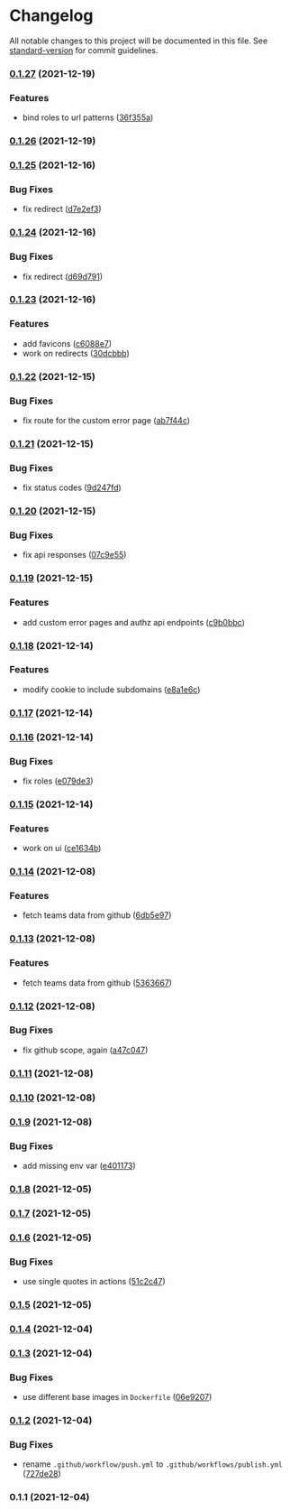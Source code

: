 # Changelog

All notable changes to this project will be documented in this file. See [standard-version](https://github.com/conventional-changelog/standard-version) for commit guidelines.

### [0.1.27](https://github.com/248-sh/app-id/compare/v0.1.26...v0.1.27) (2021-12-19)


### Features

* bind roles to url patterns ([36f355a](https://github.com/248-sh/app-id/commit/36f355ae5283989ad51be0986d039ff0311f8553))

### [0.1.26](https://github.com/248-sh/app-id/compare/v0.1.25...v0.1.26) (2021-12-19)

### [0.1.25](https://github.com/248-sh/app-id/compare/v0.1.24...v0.1.25) (2021-12-16)


### Bug Fixes

* fix redirect ([d7e2ef3](https://github.com/248-sh/app-id/commit/d7e2ef36ca529d01a8a45537c9c8252a31c1804d))

### [0.1.24](https://github.com/248-sh/app-id/compare/v0.1.23...v0.1.24) (2021-12-16)


### Bug Fixes

* fix redirect ([d69d791](https://github.com/248-sh/app-id/commit/d69d7919d3bf6098b45e875e0b282de16ec922a9))

### [0.1.23](https://github.com/248-sh/app-id/compare/v0.1.22...v0.1.23) (2021-12-16)


### Features

* add favicons ([c6088e7](https://github.com/248-sh/app-id/commit/c6088e78e0c7093004b10a172df35adbd64f0304))
* work on redirects ([30dcbbb](https://github.com/248-sh/app-id/commit/30dcbbbc3bd7e2ae8d9a0812a5a41833b47b909e))

### [0.1.22](https://github.com/248-sh/app-id/compare/v0.1.21...v0.1.22) (2021-12-15)


### Bug Fixes

* fix route for the custom error page ([ab7f44c](https://github.com/248-sh/app-id/commit/ab7f44c3aa87e524d485f98b397886f207c04c52))

### [0.1.21](https://github.com/248-sh/app-id/compare/v0.1.20...v0.1.21) (2021-12-15)


### Bug Fixes

* fix status codes ([9d247fd](https://github.com/248-sh/app-id/commit/9d247fd4ad8a6b0eea6f52864656cc5f5000ed34))

### [0.1.20](https://github.com/248-sh/app-id/compare/v0.1.19...v0.1.20) (2021-12-15)


### Bug Fixes

* fix api responses ([07c9e55](https://github.com/248-sh/app-id/commit/07c9e5506c485de556fa5457206fe94d80d18742))

### [0.1.19](https://github.com/248-sh/app-id/compare/v0.1.18...v0.1.19) (2021-12-15)


### Features

* add custom error pages and authz api endpoints ([c9b0bbc](https://github.com/248-sh/app-id/commit/c9b0bbc39f9942c300fca830ef713c001974650d))

### [0.1.18](https://github.com/248-sh/app-id/compare/v0.1.17...v0.1.18) (2021-12-14)


### Features

* modify cookie to include subdomains ([e8a1e6c](https://github.com/248-sh/app-id/commit/e8a1e6c658fb068f71dc87198a9c5453ce14965e))

### [0.1.17](https://github.com/248-sh/app-id/compare/v0.1.16...v0.1.17) (2021-12-14)

### [0.1.16](https://github.com/248-sh/app-id/compare/v0.1.15...v0.1.16) (2021-12-14)


### Bug Fixes

* fix roles ([e079de3](https://github.com/248-sh/app-id/commit/e079de370653b94f7598aeb313dd346fbc522fed))

### [0.1.15](https://github.com/248-sh/app-id/compare/v0.1.14...v0.1.15) (2021-12-14)


### Features

* work on ui ([ce1634b](https://github.com/248-sh/app-id/commit/ce1634b8035a8f808c9f49686a21667af72a175f))

### [0.1.14](https://github.com/248-sh/app-id/compare/v0.1.13...v0.1.14) (2021-12-08)


### Features

* fetch teams data from github ([6db5e97](https://github.com/248-sh/app-id/commit/6db5e979280485661ac240fb95618eff2e7f4606))

### [0.1.13](https://github.com/248-sh/app-id/compare/v0.1.12...v0.1.13) (2021-12-08)


### Features

* fetch teams data from github ([5363667](https://github.com/248-sh/app-id/commit/53636678846f7a9f904e7dec9331dc824f963809))

### [0.1.12](https://github.com/248-sh/app-id/compare/v0.1.11...v0.1.12) (2021-12-08)


### Bug Fixes

* fix github scope, again ([a47c047](https://github.com/248-sh/app-id/commit/a47c047f7947591c1d1a5374b08809d540a94a79))

### [0.1.11](https://github.com/248-sh/app-id/compare/v0.1.10...v0.1.11) (2021-12-08)

### [0.1.10](https://github.com/248-sh/app-id/compare/v0.1.9...v0.1.10) (2021-12-08)

### [0.1.9](https://github.com/248-sh/app-id/compare/v0.1.8...v0.1.9) (2021-12-08)


### Bug Fixes

* add missing env var ([e401173](https://github.com/248-sh/app-id/commit/e4011734e2096595a966c1f94a68d2c1c3b40a82))

### [0.1.8](https://github.com/248-sh/app-id/compare/v0.1.7...v0.1.8) (2021-12-05)

### [0.1.7](https://github.com/248-sh/app-id/compare/v0.1.6...v0.1.7) (2021-12-05)

### [0.1.6](https://github.com/248-sh/app-id/compare/v0.1.5...v0.1.6) (2021-12-05)

### Bug Fixes

- use single quotes in actions ([51c2c47](https://github.com/248-sh/app-id/commit/51c2c47dade6f39258e748af2a22fcbe8ed908d5))

### [0.1.5](https://github.com/248-sh/app-id/compare/v0.1.4...v0.1.5) (2021-12-05)

### [0.1.4](https://github.com/248-sh/app-id/compare/v0.1.3...v0.1.4) (2021-12-04)

### [0.1.3](https://github.com/248-sh/app-id/compare/v0.1.2...v0.1.3) (2021-12-04)

### Bug Fixes

- use different base images in `Dockerfile` ([06e9207](https://github.com/248-sh/app-id/commit/06e92071521718c15ae8b57283c65572f2a8c12f))

### [0.1.2](https://github.com/248-sh/app-id/compare/v0.1.1...v0.1.2) (2021-12-04)

### Bug Fixes

- rename `.github/workflow/push.yml` to `.github/workflows/publish.yml` ([727de28](https://github.com/248-sh/app-id/commit/727de2845fe51999d8ac4dcd45445681ea2cf0a6))

### 0.1.1 (2021-12-04)
